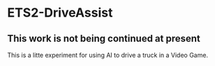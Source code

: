 # ETS2-DriveAssist
## This work is not being continued at present
This is a litte experiment for using AI to drive a truck in a Video Game.
